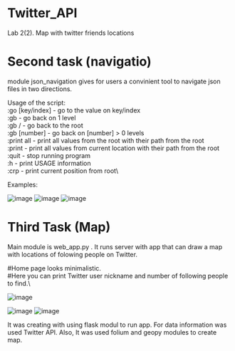 # Twitter_API
Lab 2(2). Map with twitter friends locations 

# Second task (navigatio)
module json_navigation gives for users a convinient tool to navigate json files in two directions.

Usage of the script: \
:go [key/index]  - go to the value on key/index\
:gb - go back on 1 level\
:gb / - go back to the root\
:gb [number]  - go back on [number] > 0 levels\
:print all - print all values from the root with their path from the root\
:print - print all values from current location with their path from the root\
:quit - stop running program\
:h - print USAGE information\
:crp - print current position from root\

Examples:







![image](https://user-images.githubusercontent.com/91615606/154764706-dae28c8c-1cf2-4260-b85d-f9c6b55e2564.png)
![image](https://user-images.githubusercontent.com/91615606/154764905-35628368-b406-4600-a637-c11aa96ec3a9.png)
![image](https://user-images.githubusercontent.com/91615606/154765047-37523de1-7a3c-4042-91bd-40add7931cba.png)

# Third Task (Map)
Main module is web_app.py .  It runs server with app that can draw a map with locations of folowing people on Twitter.

#Home page looks minimalistic.\
#Here you can print Twitter user nickname and number of following people to find.\

![image](https://user-images.githubusercontent.com/91615606/154765469-13a4768f-44f5-4e6a-a613-02172c015035.png)








![image](https://user-images.githubusercontent.com/91615606/154765908-83dd31c8-46fd-4e69-a7e1-d02b10c196e7.png)
![image](https://user-images.githubusercontent.com/91615606/154765965-33e9e896-136c-4d52-b032-58211fdc6737.png)


It was creating with using flask modul to run app. For data information was used Twitter API. Also, It was used folium and geopy modules to create map.
